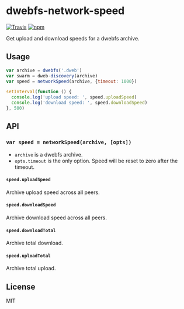 # dwebfs-network-speed

[![Travis](https://img.shields.io/travis/datproject/dwebfs-network-speed.svg?style=flat-square)](https://travis-ci.org/datproject/dwebfs-network-speed) [![npm](https://img.shields.io/npm/v/dwebfs-network-speed.svg?style=flat-square)](https://npmjs.org/package/dwebfs-network-speed)

Get upload and download speeds for a dwebfs archive.

## Usage

```js
var archive = dwebfs('.dweb')
var swarm = dweb-discovery(archive)
var speed = networkSpeed(archive, {timeout: 1000})

setInterval(function () {
  console.log('upload speed: ', speed.uploadSpeed)
  console.log('download speed: ', speed.downloadSpeed)
}, 500)
```

## API

### `var speed = networkSpeed(archive, [opts])`

* `archive` is a dwebfs archive.
* `opts.timeout` is the only option. Speed will be reset to zero after the timeout.

#### `speed.uploadSpeed`

Archive upload speed across all peers.

#### `speed.downloadSpeed`

Archive download speed across all peers.

#### `speed.downloadTotal`

Archive total download.

#### `speed.uploadTotal`

Archive total upload.

## License

MIT
